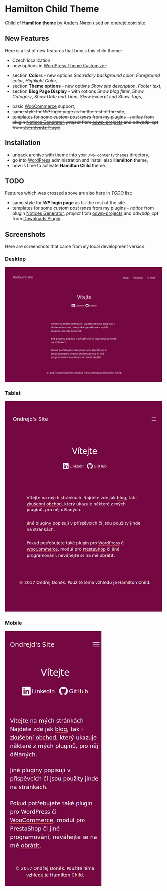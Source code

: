 # Hamilton Child Theme
Child of __Hamilton theme__ by [Anders Norén][6] used on [ondrejd.com][2] site.

## New Features
Here is a list of new features that brings this child theme:
+ Czech localization
+ new options in [WordPress Theme Customizer][7]:
 - section __Colors__ - new options _Secondary background color_, _Foreground color_, _Highlight Color_,
 - section __Theme options__ - new options _Show site description_, _Footer text_,
 - section __Blog Page Display__ - with options _Show blog filter_, _Show Category_, _Show Date and Time_, _Show Excerpt_ and _Show Tags_,
+ basic [WooCommerce][8] support,
+ ~~same style for _WP_ login page as for the rest of the site~~,
+ ~~templates for some _custom post types_ from my plugins - _notice_ from plugin [Notices Generator][3], _project_ from [odwp-projects][4] and *odwpdp_cpt* from [Downloads Plugin][5]~~.

## Installation
+ unpack archive with theme into your `/wp-content/themes` directory,
+ go into [WordPress][1] administration and install also __Hamilton__ theme,
+ now is time to activate __Hamilton Child__ theme.

## TODO
Features which was crossed above are also here in _TODO_ list:
+ same style for ___WP_ login page__ as for the rest of the site
+ templates for some _custom post types_ from my plugins - _notice_ from plugin [Notices Generator][3], _project_ from [odwp-projects][4] and *odwpdp_cpt* from [Downloads Plugin][5].

## Screenshots
Here are screenshots that came from my local development version:

### Desktop
[![Front page on desktop](screenshot.png)](screenshot.png)

### Tablet
[![Front page on tablet](screenshot-tablet.png)](screenshot-tablet.png)

### Mobile
[![Front page on mobile](screenshot-mobile.png)](screenshot-mobile.png)

[1]:https://wordpress.org/
[2]:https://ondrejd.com/
[3]:https://github.com/ondrejd/odwp-notices_generator
[4]:https://github.com/ondrejd/odwp-projects
[5]:https://github.com/ondrejd/od-downloads-plugin
[6]:http://www.andersnoren.se/
[7]:https://developer.wordpress.org/themes/customize-api/
[8]:https://woocommerce.com/
